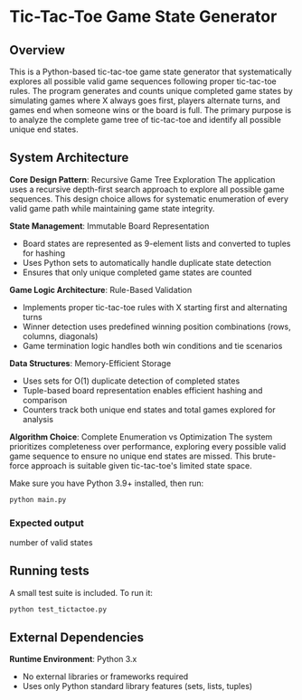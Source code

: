 # Tic-Tac-Toe Game State Generator

## Overview

This is a Python-based tic-tac-toe game state generator that systematically explores all possible valid game sequences following proper tic-tac-toe rules. The program generates and counts unique completed game states by simulating games where X always goes first, players alternate turns, and games end when someone wins or the board is full. The primary purpose is to analyze the complete game tree of tic-tac-toe and identify all possible unique end states.

## System Architecture

**Core Design Pattern**: Recursive Game Tree Exploration
The application uses a recursive depth-first search approach to explore all possible game sequences. This design choice allows for systematic enumeration of every valid game path while maintaining game state integrity.

**State Management**: Immutable Board Representation
- Board states are represented as 9-element lists and converted to tuples for hashing
- Uses Python sets to automatically handle duplicate state detection
- Ensures that only unique completed game states are counted

**Game Logic Architecture**: Rule-Based Validation
- Implements proper tic-tac-toe rules with X starting first and alternating turns
- Winner detection uses predefined winning position combinations (rows, columns, diagonals)
- Game termination logic handles both win conditions and tie scenarios

**Data Structures**: Memory-Efficient Storage
- Uses sets for O(1) duplicate detection of completed states
- Tuple-based board representation enables efficient hashing and comparison
- Counters track both unique end states and total games explored for analysis

**Algorithm Choice**: Complete Enumeration vs Optimization
The system prioritizes completeness over performance, exploring every possible valid game sequence to ensure no unique end states are missed. This brute-force approach is suitable given tic-tac-toe's limited state space.

Make sure you have Python 3.9+ installed, then run:

```bash
python main.py
```

### Expected output
number of valid states


## Running tests

A small test suite is included. To run it:

```bash
python test_tictactoe.py
```

## External Dependencies

**Runtime Environment**: Python 3.x
- No external libraries or frameworks required
- Uses only Python standard library features (sets, lists, tuples)
